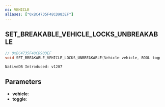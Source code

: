 ```yaml
---
ns: VEHICLE
aliases: ["0xBC4735F48CD983EF"]
---
```

## SET_BREAKABLE_VEHICLE_LOCKS_UNBREAKABLE

```c
// 0xBC4735F48CD983EF
void SET_BREAKABLE_VEHICLE_LOCKS_UNBREAKABLE(Vehicle vehicle, BOOL toggle);
```

```
NativeDB Introduced: v1207
```

## Parameters
* **vehicle**:
* **toggle**:
